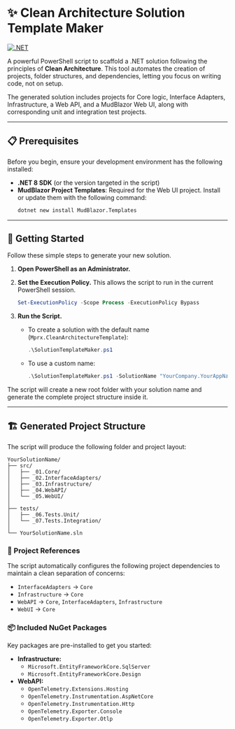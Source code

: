# ✨ Clean Architecture Solution Template Maker

[![.NET](https://img.shields.io/badge/.NET-8.0-blueviolet)](https://dotnet.microsoft.com/en-us/download/dotnet/8.0)

A powerful PowerShell script to scaffold a .NET solution following the principles of **Clean Architecture**. This tool automates the creation of projects, folder structures, and dependencies, letting you focus on writing code, not on setup.

The generated solution includes projects for Core logic, Interface Adapters, Infrastructure, a Web API, and a MudBlazor Web UI, along with corresponding unit and integration test projects.

---

## 📋 Prerequisites

Before you begin, ensure your development environment has the following installed:

* **.NET 8 SDK** (or the version targeted in the script)
* **MudBlazor Project Templates**: Required for the Web UI project. Install or update them with the following command:
    ```sh
    dotnet new install MudBlazor.Templates
    ```

---

## 🚀 Getting Started

Follow these simple steps to generate your new solution.

1.  **Open PowerShell as an Administrator.**

2.  **Set the Execution Policy.** This allows the script to run in the current PowerShell session.
    ```powershell
    Set-ExecutionPolicy -Scope Process -ExecutionPolicy Bypass
    ```

3.  **Run the Script.**
    * To create a solution with the default name (`Mprx.CleanArchitectureTemplate`):
        ```powershell
        .\SolutionTemplateMaker.ps1
        ```
    * To use a custom name:
        ```powershell
        .\SolutionTemplateMaker.ps1 -SolutionName "YourCompany.YourAppName"
        ```

The script will create a new root folder with your solution name and generate the complete project structure inside it.

---

## 🏗️ Generated Project Structure

The script will produce the following folder and project layout:

```
YourSolutionName/
├── src/
│   ├── _01.Core/
│   ├── _02.InterfaceAdapters/
│   ├── _03.Infrastructure/
│   ├── _04.WebAPI/
│   └── _05.WebUI/
│
├── tests/
│   ├── _06.Tests.Unit/
│   └── _07.Tests.Integration/
│
└── YourSolutionName.sln
```

### 🔗 Project References

The script automatically configures the following project dependencies to maintain a clean separation of concerns:

* `InterfaceAdapters` → `Core`
* `Infrastructure` → `Core`
* `WebAPI` → `Core`, `InterfaceAdapters`, `Infrastructure`
* `WebUI` → `Core`

### 📦 Included NuGet Packages

Key packages are pre-installed to get you started:

* **Infrastructure:**
    * `Microsoft.EntityFrameworkCore.SqlServer`
    * `Microsoft.EntityFrameworkCore.Design`
* **WebAPI:**
    * `OpenTelemetry.Extensions.Hosting`
    * `OpenTelemetry.Instrumentation.AspNetCore`
    * `OpenTelemetry.Instrumentation.Http`
    * `OpenTelemetry.Exporter.Console`
    * `OpenTelemetry.Exporter.Otlp`
